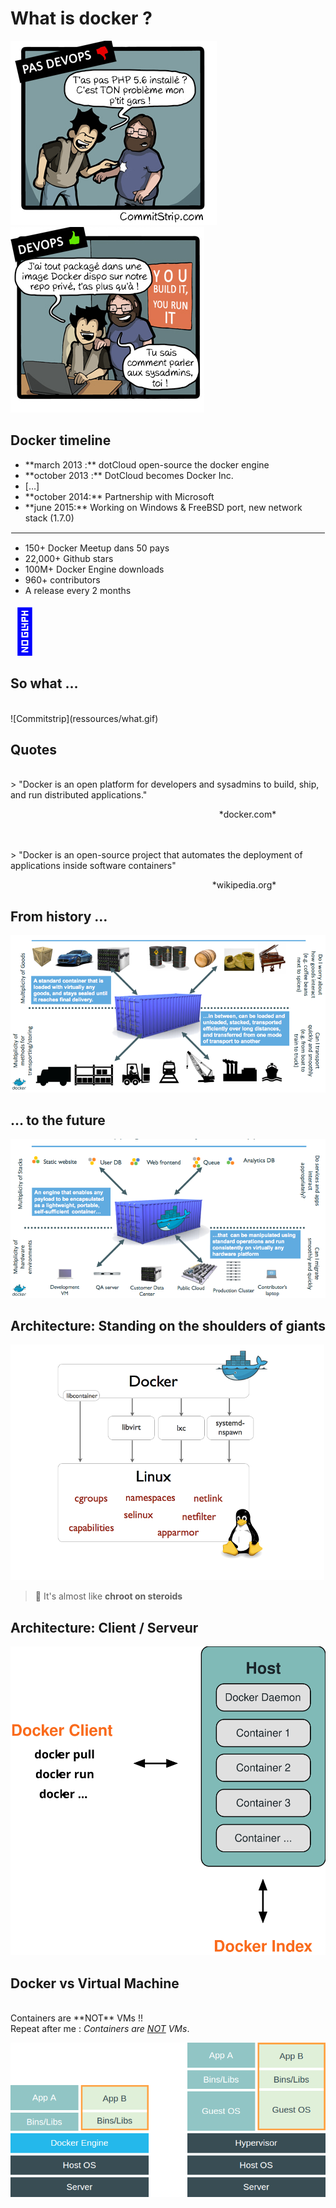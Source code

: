 # What is docker ?

![](ressources/commitstrip-2.png)
![](ressources/commitstrip-1.png)



## Docker timeline

<ul class="fragment">
<li>**march 2013 :** dotCloud open-source the docker engine</li>
<li>**october 2013 :** DotCloud becomes Docker Inc.</li>
<li>[…]</li>
<li>**october 2014:** Partnership with Microsoft</li>
<li>**june 2015:** Working on Windows & FreeBSD port, new network stack (1.7.0)</li>
</ul>
<hr style="border: 1px solid white;">
<ul class="fragment">
<li>150+ Docker Meetup dans 50 pays</li>
<li>22,000+ Github stars</li>
<li>100M+ Docker Engine downloads</li>
<li>960+ contributors</li>
<li>A release every 2 months</li>
</ul>

<!-- .element: style="display: block; float:right; margin:120px 0; width: 20%;" -->
<span style="font-size: 5em;color:blue;">🐳</span><br/>



## So what …

<br>
![Commitstrip](ressources/what.gif)



## Quotes

<br>
> "Docker is an open platform for developers and sysadmins to build, ship, and run distributed applications."

<p align="right">*docker.com*
&nbsp;&nbsp;&nbsp;&nbsp;&nbsp;
&nbsp;&nbsp;&nbsp;&nbsp;&nbsp;
&nbsp;&nbsp;&nbsp;&nbsp;&nbsp;
&nbsp;</p>

<br>
<br>
> "Docker is an open-source project that automates the deployment of applications inside software containers"

<p align="right">*wikipedia.org*
&nbsp;&nbsp;&nbsp;&nbsp;&nbsp;
&nbsp;&nbsp;&nbsp;&nbsp;&nbsp;
&nbsp;&nbsp;&nbsp;&nbsp;&nbsp;
&nbsp;</p>



## From history …

![](ressources/shipping.png)



## … to the future

![](ressources/appcont.png)




## Architecture: Standing on the shoulders of giants

![](ressources/docker-isolation-small.png)

> 🐳 It's almost like **chroot on steroids**




## Architecture: Client / Serveur

![](ressources/docker-architecture.svg)



## Docker vs Virtual Machine

<br/>
Containers are **NOT** VMs !! <br />Repeat after me : <em>Containers are <u>NOT</u> VMs</em>.

![](ressources/vm-vs-docker.png)
